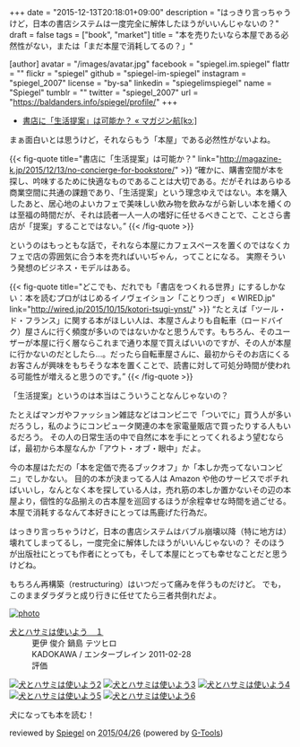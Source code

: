 +++
date = "2015-12-13T20:18:01+09:00"
description = "はっきり言っちゃうけど，日本の書店システムは一度完全に解体したほうがいいんじゃないの？"
draft = false
tags = ["book", "market"]
title = "本を売りたいなら本屋である必然性がない，または「まだ本屋で消耗してるの？」"

[author]
  avatar = "/images/avatar.jpg"
  facebook = "spiegel.im.spiegel"
  flattr = ""
  flickr = "spiegel"
  github = "spiegel-im-spiegel"
  instagram = "spiegel_2007"
  license = "by-sa"
  linkedin = "spiegelimspiegel"
  name = "Spiegel"
  tumblr = ""
  twitter = "spiegel_2007"
  url = "https://baldanders.info/spiegel/profile/"
+++

- [書店に「生活提案」は可能か？ « マガジン航[kɔː]](http://magazine-k.jp/2015/12/13/no-concierge-for-bookstore/)

まぁ面白いとは思うけど，それならもう「本屋」である必然性がないよね。

{{< fig-quote title="書店に「生活提案」は可能か？" link="http://magazine-k.jp/2015/12/13/no-concierge-for-bookstore/" >}}
<q>確かに、購書空間が本を探し、吟味するために快適なものであることは大切である。だがそれはあらゆる商業空間に共通の課題であり、「生活提案」という理念ゆえではない。本を購入したあと、居心地のよいカフェで美味しい飲み物を飲みながら新しい本を繙くのは至福の時間だが、それは読者一人一人の嗜好に任せるべきことで、ことさら書店が「提案」することではない。</q>
{{< /fig-quote >}}

というのはもっともな話で，それなら本屋にカフェスペースを置くのではなくカフェで店の雰囲気に合う本を売ればいいぢゃん，ってことになる。
実際そういう発想のビジネス・モデルはある。

{{< fig-quote title="どこでも、だれでも「書店をつくれる世界」にするしかない：本を読むプロがはじめるイノヴェイション「ことりつぎ」 « WIRED.jp" link="http://wired.jp/2015/10/15/kotori-tsugi-ynst/" >}}
<q>たとえば「ツール・ド・フランス」に関する本がほしい人は、本屋さんよりも自転車（ロードバイク）屋さんに行く頻度が多いのではないかなと思うんです。もちろん、そのユーザーが本屋に行く層ならこれまで通り本屋で買えばいいのですが、その人が本屋に行かないのだとしたら…。だったら自転車屋さんに、最初からそのお店にくるお客さんが興味をもちそうな本を置くことで、読書に対して可処分時間が使われる可能性が増えると思うのです。</q>
{{< /fig-quote >}}

「生活提案」というのは本当はこういうことなんじゃないの？

たとえばマンガやファッション雑誌などはコンビニで「ついでに」買う人が多いだろうし，私のようにコンピュータ関連の本を家電量販店で買ったりする人もいるだろう。
その人の日常生活の中で自然に本を手にとってくれるよう望むならば，最初から本屋なんか「アウト・オブ・眼中」だよ。

今の本屋はただの「本を定価で売るブックオフ」か「本しか売ってないコンビニ」でしかない。
目的の本が決まってる人は Amazon や他のサービスでポチればいいし，なんとなく本を探している人は，売れ筋の本しか置かないその辺の本屋より，個性的な品揃えの古本屋を巡回するほうが余程幸せな時間を過ごせる。
本屋で消耗するなんて本好きにとっては馬鹿げた行為だ。

はっきり言っちゃうけど，日本の書店システムはバブル崩壊以降（特に地方は）壊れてしまってるし，一度完全に解体したほうがいいんじゃないの？ そのほうが出版社にとっても作者にとっても，そして本屋にとっても幸せなことだと思うけどね。

もちろん再構築（restructuring）はいつだって痛みを伴うものだけど。
でも，このままダラダラと成り行きに任せてたら三者共倒れだよ。

<div class="hreview" ><a class="item url" href="https://www.amazon.co.jp/exec/obidos/ASIN/B009IMAGYQ/baldandersinf-22/"><img src="https://images-fe.ssl-images-amazon.com/images/I/51z%2BiAd-8QL._SL160_.jpg" alt="photo" class="photo"  /></a><dl ><dt class="fn"><a class="item url" href="https://www.amazon.co.jp/exec/obidos/ASIN/B009IMAGYQ/baldandersinf-22/">犬とハサミは使いよう　１</a></dt><dd>更伊 俊介 鍋島 テツヒロ </dd><dd>KADOKAWA / エンターブレイン 2011-02-28</dd><dd>評価<abbr class="rating" title="4"><img src="https://images-fe.ssl-images-amazon.com/images/G/01/detail/stars-4-0.gif" alt="" /></abbr> </dd></dl><p class="similar"><a href="https://www.amazon.co.jp/exec/obidos/ASIN/B00CFJIZYM/baldandersinf-22/" target="_top"><img src="https://images-fe.ssl-images-amazon.com/images/P/B00CFJIZYM.09._SCTHUMBZZZ_.jpg"  alt="犬とハサミは使いよう2"  /></a> <a href="https://www.amazon.co.jp/exec/obidos/ASIN/B00CFJJ01O/baldandersinf-22/" target="_top"><img src="https://images-fe.ssl-images-amazon.com/images/P/B00CFJJ01O.09._SCTHUMBZZZ_.jpg"  alt="犬とハサミは使いよう3"  /></a> <a href="https://www.amazon.co.jp/exec/obidos/ASIN/B00CFJJ05A/baldandersinf-22/" target="_top"><img src="https://images-fe.ssl-images-amazon.com/images/P/B00CFJJ05A.09._SCTHUMBZZZ_.jpg"  alt="犬とハサミは使いよう4"  /></a> <a href="https://www.amazon.co.jp/exec/obidos/ASIN/B00CFJJ03M/baldandersinf-22/" target="_top"><img src="https://images-fe.ssl-images-amazon.com/images/P/B00CFJJ03M.09._SCTHUMBZZZ_.jpg"  alt="犬とハサミは使いよう5"  /></a> <a href="https://www.amazon.co.jp/exec/obidos/ASIN/B00CPEB6PW/baldandersinf-22/" target="_top"><img src="https://images-fe.ssl-images-amazon.com/images/P/B00CPEB6PW.09._SCTHUMBZZZ_.jpg"  alt="犬とハサミは使いよう6"  /></a> </p>
<p class="description" >犬になっても本を読む！</p>
<p class="gtools" >reviewed by <a href="#maker" class="reviewer">Spiegel</a> on <abbr class="dtreviewed" title="2015-04-26">2015/04/26</abbr> (powered by <a href="http://www.goodpic.com/mt/aws/index.html">G-Tools</a>)</p>
</div>
